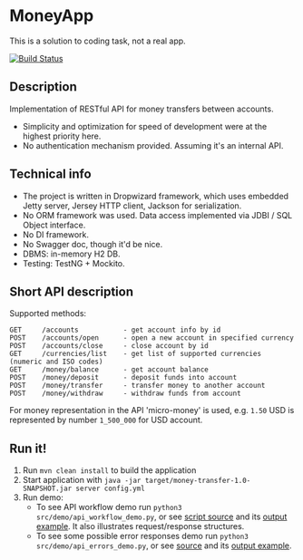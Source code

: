 # MoneyApp
This is a solution to coding task, not a real app.

[![Build Status](https://travis-ci.org/iav0207/moneytransfer.svg?branch=master)](https://travis-ci.org/iav0207/moneytransfer)

Description
---
Implementation of RESTful API for money transfers between accounts.

- Simplicity and optimization for speed of development were at the highest priority here.
- No authentication mechanism provided. Assuming it's an internal API.

Technical info
---
- The project is written in Dropwizard framework, which uses embedded
Jetty server, Jersey HTTP client, Jackson for serialization.
- No ORM framework was used. Data access implemented via JDBI / SQL Object interface.
- No DI framework.
- No Swagger doc, though it'd be nice.
- DBMS: in-memory H2 DB.
- Testing: TestNG + Mockito.

Short API description
---
Supported methods:
```
GET     /accounts           - get account info by id
POST    /accounts/open      - open a new account in specified currency
POST    /accounts/close     - close account by id
GET     /currencies/list    - get list of supported currencies (numeric and ISO codes)
GET     /money/balance      - get account balance
POST    /money/deposit      - deposit funds into account
POST    /money/transfer     - transfer money to another account
POST    /money/withdraw     - withdraw funds from account
```
For money representation in the API 'micro-money' is used,
e.g. `1.50` USD is represented by number `1_500_000` for USD account.

Run it!
---
1. Run `mvn clean install` to build the application
1. Start application with `java -jar target/money-transfer-1.0-SNAPSHOT.jar server config.yml`
1. Run demo:
    - To see API workflow demo run `python3 src/demo/api_workflow_demo.py`,
or see [script source](src/demo/api_workflow_demo.py) and its [output example](src/demo/out/workflow.md).
It also illustrates request/response structures.
    - To see some possible error responses demo run `python3 src/demo/api_errors_demo.py`,
or see [source](src/demo/api_errors_demo.py) and its [output example](src/demo/out/errors.md).

